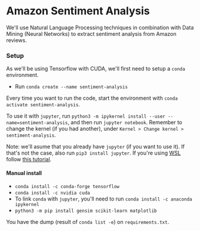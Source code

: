 # Amazon Sentiment Analysis
We'll use Natural Language Processing techniques in combination with Data Mining (Neural Networks) to extract sentiment analysis from Amazon reviews.

### Setup
As we'll be using Tensorflow with CUDA, we'll first need to setup a `conda` environment.
- Run `conda create --name sentiment-analysis`

Every time you want to run the code, start the environment with `conda activate sentiment-analysis`.

To use it with `jupyter`, run `python3 -m ipykernel install --user --name=sentiment-analysis`, and then run `jupyter notebook`. Remember to change the kernel (if you had another), under `Kernel > Change kernel > sentiment-analysis`.

Note: we'll asume that you already have `jupyter` (if you want to use it). If that's not the case, also run `pip3 install jupyter`. If you're using [WSL](https://es.wikipedia.org/wiki/Subsistema_de_Windows_para_Linux) follow [this tutorial](https://harshityadav95.medium.com/jupyter-notebook-in-windows-subsystem-for-linux-wsl-8b46fdf0a536).

#### Manual install
- `conda install -c conda-forge tensorflow`
- `conda install -c nvidia cuda`
- To link `conda` with `jupyter`, you'll need to run `conda install -c anaconda ipykernel`
- `python3 -m pip install gensim scikit-learn matplotlib`

You have the dump (result of `conda list -e`) on `requirements.txt`.